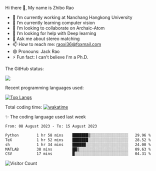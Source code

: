 Hi there 👋, My name is Zhibo Rao
- 🔭 I’m currently working at Nanchang Hangkong University
- 🌱 I’m currently learning computer vision
- 👯 I’m looking to collaborate on Archaic-Atom
- 🤔 I’m looking for help with Deep learning
- 💬 Ask me about stereo matching
- 📫 How to reach me: raoxi36@foxmail.com
- 😄 Pronouns: Jack Rao
- ⚡ Fun fact: I can't believe I'm a Ph.D.

The GitHub status:

![](https://github-readme-stats.vercel.app/api?username=ZhiboRao)

Recent programming languages used:

[![Top Langs](https://github-readme-stats.vercel.app/api/top-langs/?username=ZhiboRao&layout=compact)](https://github.com/anuraghazra/github-readme-stats)

Total coding time: [![wakatime](https://wakatime.com/badge/user/51ec5ec7-4742-4243-9eea-732ade32c0b7.svg)](https://wakatime.com/@51ec5ec7-4742-4243-9eea-732ade32c0b7)

✨ The coding language used last week 
<!--START_SECTION:waka-->

```txt
From: 08 August 2023 - To: 15 August 2023

Python        1 hr 58 mins    ███████▒░░░░░░░░░░░░░░░░░   29.96 %
TeX           1 hr 52 mins    ███████░░░░░░░░░░░░░░░░░░   28.52 %
sh            1 hr 34 mins    ██████░░░░░░░░░░░░░░░░░░░   24.00 %
MATLAB        38 mins         ██▒░░░░░░░░░░░░░░░░░░░░░░   09.63 %
CSV           17 mins         █░░░░░░░░░░░░░░░░░░░░░░░░   04.31 %
```

<!--END_SECTION:waka-->

![Visitor Count](https://profile-counter.glitch.me/Raohaocheng/count.svg)

